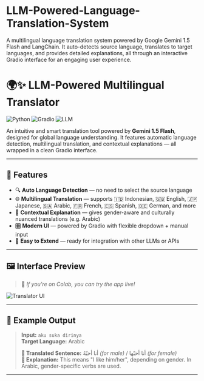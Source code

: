# LLM-Powered-Language-Translation-System
A multilingual language translation system powered by Google Gemini 1.5 Flash and LangChain. It auto-detects source language, translates to target languages, and provides detailed explanations, all through an interactive Gradio interface for an engaging user experience.

# 🌍✨ LLM-Powered Multilingual Translator

![Python](https://img.shields.io/badge/Python-3.10+-blue?style=flat-square)
![Gradio](https://img.shields.io/badge/Gradio-UI-lightgrey?style=flat-square)
![LLM](https://img.shields.io/badge/Powered%20by-Gemini%201.5%20Flash-orange?style=flat-square)

An intuitive and smart translation tool powered by **Gemini 1.5 Flash**, designed for global language understanding. It features automatic language detection, multilingual translation, and contextual explanations — all wrapped in a clean Gradio interface.

---

## 🚀 Features

- 🔍 **Auto Language Detection** — no need to select the source language
- 🌐 **Multilingual Translation** — supports 🇮🇩 Indonesian, 🇬🇧 English, 🇯🇵 Japanese, 🇸🇦 Arabic, 🇫🇷 French, 🇪🇸 Spanish, 🇩🇪 German, and more
- 🧠 **Contextual Explanation** — gives gender-aware and culturally nuanced translations (e.g. Arabic)
- 🎛️ **Modern UI** — powered by Gradio with flexible dropdown + manual input
- 🧩 **Easy to Extend** — ready for integration with other LLMs or APIs

---

## 🖼️ Interface Preview

> 📌 *If you're on Colab, you can try the app live!*

![Translator UI](https://via.placeholder.com/1000x400.png?text=Gradio+Interface+Preview)

---

## 🧪 Example Output

> **Input:** `aku suka dirinya`  
> **Target Language:** Arabic  
>
> **📝 Translated Sentence:** أنا أحبّهُ *(for male)* / أنا أحبّها *(for female)*  
> **📘 Explanation:** This means "I like him/her", depending on gender. In Arabic, gender-specific verbs are used.

---
